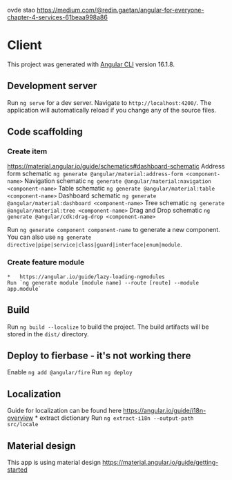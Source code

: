 ovde stao https://medium.com/@redin.gaetan/angular-for-everyone-chapter-4-services-61beaa998a86
# Client

This project was generated with [Angular CLI](https://github.com/angular/angular-cli) version 16.1.8.

## Development server

Run `ng serve` for a dev server. Navigate to `http://localhost:4200/`. The application will automatically reload if you change any of the source files.

## Code scaffolding

### Create item

https://material.angular.io/guide/schematics#dashboard-schematic
Address form schematic  `ng generate @angular/material:address-form <component-name>`
Navigation schematic    `ng generate @angular/material:navigation <component-name>`
Table schematic    `ng generate @angular/material:table <component-name>`
Dashboard schematic    `ng generate @angular/material:dashboard <component-name>`
Tree schematic    `ng generate @angular/material:tree <component-name>`
Drag and Drop schematic    `ng generate @angular/cdk:drag-drop <component-name>`

Run `ng generate component component-name` to generate a new component. You can also use `ng generate directive|pipe|service|class|guard|interface|enum|module`.

### Create feature module
    *   https://angular.io/guide/lazy-loading-ngmodules
    Run `ng generate module [module name] --route [route] --module app.module`

## Build

Run `ng build --localize` to build the project. The build artifacts will be stored in the `dist/` directory.

## Deploy to fierbase - it's not working there
Enable `ng add @angular/fire`
Run    `ng deploy`

## Localization

Guide for localization can be found here https://angular.io/guide/i18n-overview
    * extract dictionary 
    Run `ng extract-i18n --output-path src/locale`

## Material design 

This app is using material design https://material.angular.io/guide/getting-started
